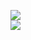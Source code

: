 [![](https://img.shields.io/badge/Made%20With-Github%20Spray-lightgrey.svg?style=for-the-badge&logo=github)](https://github.com/Annihil/github-spray#1081)  
[![](https://i.imgur.com/2DrTn0Z.gif)](https://github.com/Annihil/github-spray)